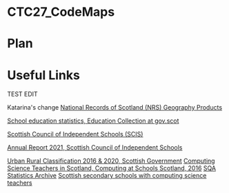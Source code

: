 # CTC27_CodeMaps

# Plan


# Useful Links
TEST EDIT

Katarina's change
[National Records of Scotland (NRS) Geography Products](https://www.nrscotland.gov.uk/statistics-and-data/geography/our-products)


[School education statistics, Education Collection at gov.scot](https://www.gov.scot/collections/school-education-statistics)


[Scottish Council of Independent Schools (SCIS)](https://www.scis.org.uk)


[Annual Report 2021, Scottish Council of Independent Schools](https://www.scis.org.uk/assets/Uploads/SCIS-publications/SCIS-Annual-Report-2021.pdf)


[Urban Rural Classification 2016 & 2020, Scottish Government](https://www.gov.scot/collections/agriculture-fisheries-and-ruralstatistics/#urbanruralclassification)
[Computing Science Teachers in Scotland, Computing at Schools Scotland, 2016](https://nanopdf.com/download/computing-science-teachers-in-scotland-2016_pdf)
[SQA Statistics Archive](https://www.sqa.org.uk/sqa/57523.html)
[Scottish secondary schools with computing science teachers](https://public.tableau.com/app/profile/kiranjoza/viz/CS-Teachers-FOI-Responses-2016-2020/FTEbyLocalAuthority)
